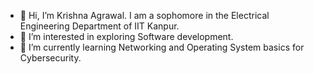 - 👋 Hi, I’m Krishna Agrawal. I am a sophomore in the Electrical Engineering Department of IIT Kanpur.
- 👀 I’m interested in exploring Software development.
- 🌱 I’m currently learning Networking and Operating System basics for Cybersecurity.

<!---
Krishnaag23/Krishnaag23 is a ✨ special ✨ repository because its `README.md` (this file) appears on your GitHub profile.
You can click the Preview link to take a look at your changes.
--->
